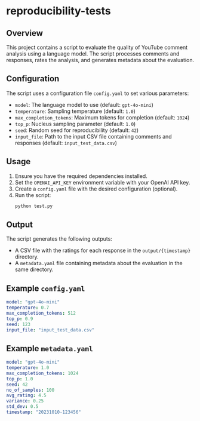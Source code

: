 # reproducibility-tests

## Overview
This project contains a script to evaluate the quality of YouTube comment analysis using a language model. The script processes comments and responses, rates the analysis, and generates metadata about the evaluation.

## Configuration
The script uses a configuration file `config.yaml` to set various parameters:
- `model`: The language model to use (default: `gpt-4o-mini`)
- `temperature`: Sampling temperature (default: `1.0`)
- `max_completion_tokens`: Maximum tokens for completion (default: `1024`)
- `top_p`: Nucleus sampling parameter (default: `1.0`)
- `seed`: Random seed for reproducibility (default: `42`)
- `input_file`: Path to the input CSV file containing comments and responses (default: `input_test_data.csv`)

## Usage
1. Ensure you have the required dependencies installed.
2. Set the `OPENAI_API_KEY` environment variable with your OpenAI API key.
3. Create a `config.yaml` file with the desired configuration (optional).
4. Run the script:
    ```bash
    python test.py
    ```

## Output
The script generates the following outputs:
- A CSV file with the ratings for each response in the `output/{timestamp}` directory.
- A `metadata.yaml` file containing metadata about the evaluation in the same directory.

## Example `config.yaml`
```yaml
model: "gpt-4o-mini"
temperature: 0.7
max_completion_tokens: 512
top_p: 0.9
seed: 123
input_file: "input_test_data.csv"
```

## Example `metadata.yaml`
```yaml
model: "gpt-4o-mini"
temperature: 1.0
max_completion_tokens: 1024
top_p: 1.0
seed: 42
no_of_samples: 100
avg_rating: 4.5
variance: 0.25
std_dev: 0.5
timestamp: "20231010-123456"
```


